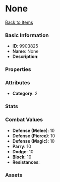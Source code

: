# None



[Back to Items](../items.md)

### Basic Information

- **ID**: 9903825
- **Name**: None
- **Description**: 

### Properties


### Attributes

- **Category**: 2

### Stats


### Combat Values

- **Defense (Melee)**: 10
- **Defense (Pierce)**: 10
- **Defense (Magic)**: 10
- **Parry**: 10
- **Dodge**: 10
- **Block**: 10
- **Resistances**: 

### Assets


